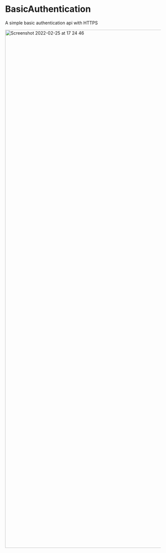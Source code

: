 # BasicAuthentication
A simple basic authentication api with HTTPS





<img width="1676" alt="Screenshot 2022-02-25 at 17 24 46" src="https://user-images.githubusercontent.com/100418451/155731542-c58bea86-63e5-48b3-8005-5e60a54ec1a8.png">
